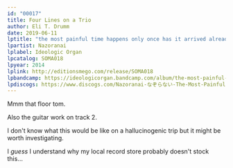 ```yaml
---
id: "00017"
title: Four Lines on a Trio
author: Eli T. Drumm
date: 2019-06-11
lptitle: "the most painful time happens only once has it arrived already..?"
lpartist: Nazoranai
lplabel: Ideologic Organ
lpcatalog: SOMA018
lpyear: 2014
lplink: http://editionsmego.com/release/SOMA018
lpbandcamp: https://ideologicorgan.bandcamp.com/album/the-most-painful-time-happens-only-once-has-it-arrived-already
lpdiscogs: https://www.discogs.com/Nazoranai-なぞらない-The-Most-Painful-Time-Happens-Only-Once-Has-It-Arrived-Already-一番痛/release/6193369
---
```





Mmm that floor tom.

Also the guitar work on track 2.

I don't know what this would be like on a hallucinogenic trip but it might be worth investigating.


I *guess* I understand why my local record store probably doesn't stock this...
